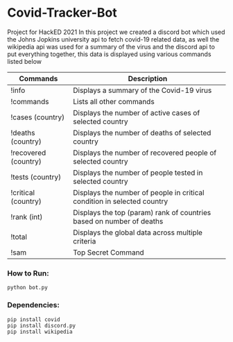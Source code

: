 # Covid-Tracker-Bot

Project for HackED 2021
In this project we created a discord bot which used the Johns Jopkins university api to fetch covid-19 related data, as well the wikipedia api was used for a summary of the virus and the discord api to put everything together, this data is displayed using various commands listed below

|       Commands       |                            Description                                  |
| -------------------- | ----------------------------------------------------------------------- |
| !info                | Displays a summary of the Covid-19 virus                                |
| !commands            | Lists all other commands                                                |
| !cases (country)     | Displays the number of active cases of selected country                 |
| !deaths (country)    | Displays the number of deaths of selected country                       |
| !recovered (country) | Displays the number of recovered people of selected country             |
| !tests (country)     | Displays the number of people tested in selected country                |
| !critical (country)  | Displays the number of people in critical condition in selected country |
| !rank (int)          | Displays the top (param) rank of countries based on number of deaths    |
| !total               | Displays the global data across multiple criteria                       | 
| !sam                 | Top Secret Command                                                      |

### How to Run:
    python bot.py

### Dependencies:
    pip install covid
    pip install discord.py
    pip install wikipedia

